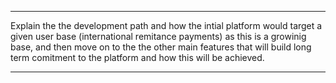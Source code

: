 ***
Explain the the development path and how the intial platform would target a given user base (international remitance payments) as this is a growinig base, and then move on to the the other main features that will build long term comitment to the platform and how this will be achieved.
***


